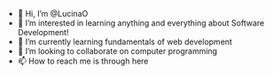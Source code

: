 - 👋 Hi, I’m @LucinaO
- 👀 I’m interested in learning anything and everything about Software Development!
- 🌱 I’m currently learning fundamentals of web development
- 💞️ I’m looking to collaborate on computer programming
- 📫 How to reach me is through here

<!---
LucinaO/LucinaO is a ✨ special ✨ repository because its `README.md` (this file) appears on your GitHub profile.
You can click the Preview link to take a look at your changes.
--->
